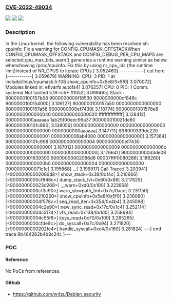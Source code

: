 ### [CVE-2022-49034](https://cve.mitre.org/cgi-bin/cvename.cgi?name=CVE-2022-49034)
![](https://img.shields.io/static/v1?label=Product&message=Linux&color=blue)
![](https://img.shields.io/static/v1?label=Version&message=1da177e4c3f41524e886b7f1b8a0c1fc7321cac2%3C%208fbb57eabfc8ae67115cb47f904614c99d626a89%20&color=brighgreen)
![](https://img.shields.io/static/v1?label=Vulnerability&message=n%2Fa&color=brighgreen)

### Description

In the Linux kernel, the following vulnerability has been resolved:sh: cpuinfo: Fix a warning for CONFIG_CPUMASK_OFFSTACKWhen CONFIG_CPUMASK_OFFSTACK and CONFIG_DEBUG_PER_CPU_MAPS are selected,cpu_max_bits_warn() generates a runtime warning similar as below whenshowing /proc/cpuinfo. Fix this by using nr_cpu_ids (the runtime limit)instead of NR_CPUS to iterate CPUs.[    3.052463] ------------[ cut here ]------------[    3.059679] WARNING: CPU: 3 PID: 1 at include/linux/cpumask.h:108 show_cpuinfo+0x5e8/0x5f0[    3.070072] Modules linked in: efivarfs autofs4[    3.076257] CPU: 0 PID: 1 Comm: systemd Not tainted 5.19-rc5+ #1052[    3.099465] Stack : 9000000100157b08 9000000000f18530 9000000000cf846c 9000000100154000[    3.109127]         9000000100157a50 0000000000000000 9000000100157a58 9000000000ef7430[    3.118774]         90000001001578e8 0000000000000040 0000000000000020 ffffffffffffffff[    3.128412]         0000000000aaaaaa 1ab25f00eec96a37 900000010021de80 900000000101c890[    3.138056]         0000000000000000 0000000000000000 0000000000000000 0000000000aaaaaa[    3.147711]         ffff8000339dc220 0000000000000001 0000000006ab4000 0000000000000000[    3.157364]         900000000101c998 0000000000000004 9000000000ef7430 0000000000000000[    3.167012]         0000000000000009 000000000000006c 0000000000000000 0000000000000000[    3.176641]         9000000000d3de08 9000000001639390 90000000002086d8 00007ffff0080286[    3.186260]         00000000000000b0 0000000000000004 0000000000000000 0000000000071c1c[    3.195868]         ...[    3.199917] Call Trace:[    3.203941] [<90000000002086d8>] show_stack+0x38/0x14c[    3.210666] [<9000000000cf846c>] dump_stack_lvl+0x60/0x88[    3.217625] [<900000000023d268>] __warn+0xd0/0x100[    3.223958] [<9000000000cf3c90>] warn_slowpath_fmt+0x7c/0xcc[    3.231150] [<9000000000210220>] show_cpuinfo+0x5e8/0x5f0[    3.238080] [<90000000004f578c>] seq_read_iter+0x354/0x4b4[    3.245098] [<90000000004c2e90>] new_sync_read+0x17c/0x1c4[    3.252114] [<90000000004c5174>] vfs_read+0x138/0x1d0[    3.258694] [<90000000004c55f8>] ksys_read+0x70/0x100[    3.265265] [<9000000000cfde9c>] do_syscall+0x7c/0x94[    3.271820] [<9000000000202fe4>] handle_syscall+0xc4/0x160[    3.281824] ---[ end trace 8b484262b4b8c24c ]---

### POC

#### Reference
No PoCs from references.

#### Github
- https://github.com/w4zu/Debian_security

